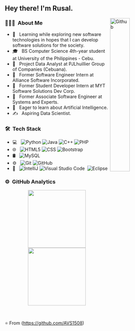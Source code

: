 <h2> Hey there! I'm Rusal. </h2>
<img width="35%" align="right" alt="Github" src="https://user-images.githubusercontent.com/48678280/88862734-4903af80-d201-11ea-968b-9c939d88a37c.gif" />

<h3> 👨🏻‍💻 &nbsp;About Me </h3>

- 🤔 &nbsp; Learning while exploring new software technologies in hopes that I can develop software solutions for the society.
- 🎓 &nbsp; BS Computer Science 4th-year student at University of the Philippines - Cebu.
- 💼 &nbsp; Project Data Analyst at PJLhuillier Group of Companies (Cebuana).
- 💼 &nbsp; Former Software Engineer Intern at Alliance Software Incorporated.
- 💼 &nbsp; Former Student Developer Intern at MYT Software Solutions Dev Corp.
- 💼 &nbsp; Former Associate Software Engineer at Systems and Experts.
- 🌱 &nbsp; Eager to learn about Artificial Intelligence.
- ✍️ &nbsp; Aspiring Data Scientist.

<h3> 🛠 &nbsp;Tech Stack</h3>

- 💻 &nbsp;
  ![Python](https://img.shields.io/badge/-Python-333333?style=flat&logo=python)
  ![Java](https://img.shields.io/badge/-Java-333333?style=flat&logo=Java&logoColor=007396)
  ![C++](https://img.shields.io/badge/-C++-333333?style=flat&logo=C%2B%2B&logoColor=00599C)
  ![PHP](https://img.shields.io/badge/-PHP-333333?style=flat&logo=PHP&logoColor=276DC3)
- 🌐 &nbsp;
  ![HTML5](https://img.shields.io/badge/-HTML5-333333?style=flat&logo=HTML5)
  ![CSS](https://img.shields.io/badge/-CSS-333333?style=flat&logo=CSS3&logoColor=1572B6)
  ![Bootstrap](https://img.shields.io/badge/-Bootstrap-333333?style=flat&logo=bootstrap&logoColor=563D7C)
- 🛢 &nbsp;
  ![MySQL](https://img.shields.io/badge/-MySQL-333333?style=flat&logo=mysql)
- ⚙️ &nbsp;
  ![Git](https://img.shields.io/badge/-Git-333333?style=flat&logo=git)
  ![GitHub](https://img.shields.io/badge/-GitHub-333333?style=flat&logo=github)
- 🔧 &nbsp;
  ![IntelliJ](https://img.shields.io/badge/-IntelliJ-333333?style=flat&logo=intellij-ide&logoColor=2C2255)
  ![Visual Studio Code](https://img.shields.io/badge/-Visual%20Studio%20Code-05122A?style=flat&logo=visual-studio-code&logoColor=007ACC)&nbsp;
  ![Eclipse](https://img.shields.io/badge/-Eclipse-05122A?style=flat&logo=eclipse-ide&logoColor=2C2255)
  
### ⚙️ &nbsp;GitHub Analytics

<p align="center">
<a href="https://github.com/rosalierazonable">
  <img height="180em" src="https://github-readme-stats-eight-theta.vercel.app/api?username=rosalierazonable&show_icons=true&theme=algolia&include_all_commits=true&count_private=true"/>
  <img height="180em" src="https://github-readme-stats-eight-theta.vercel.app/api/top-langs/?username=rosalierazonable&layout=compact&langs_count=8&theme=algolia"/>
</a>
</p>

<br/>

⭐️ From (https://github.com/AVS1508)
